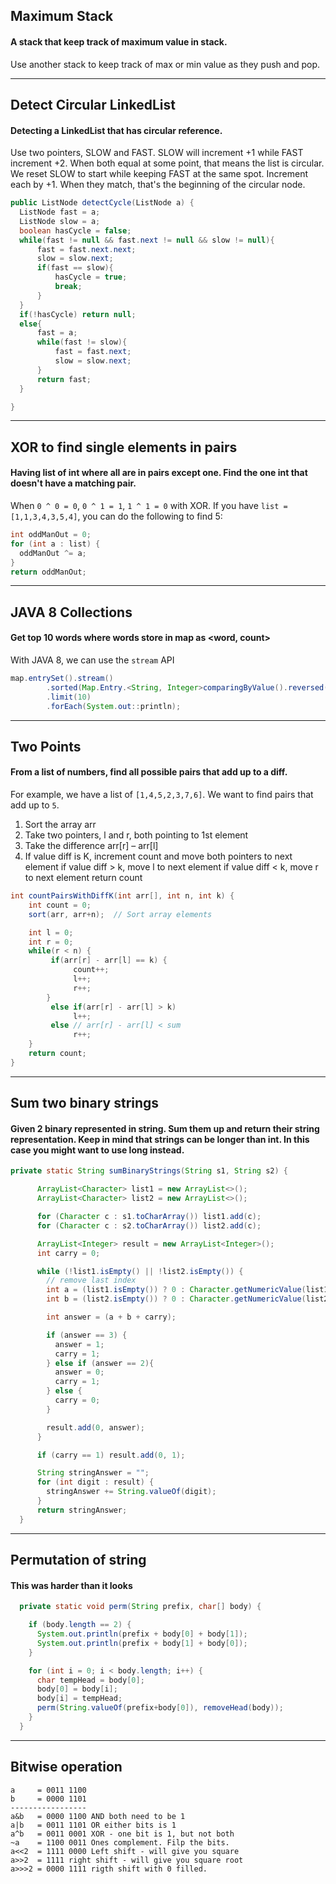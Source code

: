 ## Maximum Stack
#### A stack that keep track of maximum value in stack.

Use another stack to keep track of max or min value as they push and pop.

---
## Detect Circular LinkedList
#### Detecting a LinkedList that has circular reference.

Use two pointers, SLOW and FAST. SLOW will increment +1 while FAST increment +2. When both equal at some point, that means the list is circular. We reset SLOW to start while keeping FAST at the same spot. Increment each by +1. When they match, that's the beginning of the circular node.  
```java
public ListNode detectCycle(ListNode a) {
  ListNode fast = a;
  ListNode slow = a;
  boolean hasCycle = false;
  while(fast != null && fast.next != null && slow != null){
      fast = fast.next.next;
      slow = slow.next;
      if(fast == slow){
          hasCycle = true;
          break;
      }
  }
  if(!hasCycle) return null;
  else{
      fast = a;
      while(fast != slow){
          fast = fast.next;
          slow = slow.next;
      }
      return fast;
  }

}
```

---
## XOR to find single elements in pairs
#### Having list of int where all are in pairs except one. Find the one int that doesn't have a matching pair.

When `0 ^ 0 = 0`, `0 ^ 1 = 1`, `1 ^ 1 = 0` with XOR. If you have `list = [1,1,3,4,3,5,4]`, you can do the following to find 5:
```java
int oddManOut = 0;
for (int a : list) {
  oddManOut ^= a;
}
return oddManOut;
```
---
## JAVA 8 Collections
#### Get top 10 words where words store in map as <word, count>

With JAVA 8, we can use the `stream` API
```java
map.entrySet().stream()
        .sorted(Map.Entry.<String, Integer>comparingByValue().reversed())
        .limit(10)
        .forEach(System.out::println);
```
---
## Two Points
#### From a list of numbers, find all possible pairs that add up to a diff.

For example, we have a list of `[1,4,5,2,3,7,6]`. We want to find pairs that add up to `5`.
1. Sort the array arr
2. Take two pointers, l and r, both pointing to 1st element
3. Take the difference arr[r] – arr[l]
4. If value diff is K, increment count and move both pointers to next element
if value diff > k, move l to next element
if value diff < k, move r to next element
return count
```java
int countPairsWithDiffK(int arr[], int n, int k) {
    int count = 0;
    sort(arr, arr+n);  // Sort array elements

    int l = 0;
    int r = 0;
    while(r < n) {
         if(arr[r] - arr[l] == k) {
              count++;
              l++;
              r++;
        }
         else if(arr[r] - arr[l] > k)
              l++;
         else // arr[r] - arr[l] < sum
              r++;
    }   
    return count;
}
```
---
## Sum two binary strings
#### Given 2 binary represented in string. Sum them up and return their string representation. Keep in mind that strings can be longer than int. In this case you might want to use long instead.
```java
private static String sumBinaryStrings(String s1, String s2) {

      ArrayList<Character> list1 = new ArrayList<>();
      ArrayList<Character> list2 = new ArrayList<>();

      for (Character c : s1.toCharArray()) list1.add(c);
      for (Character c : s2.toCharArray()) list2.add(c);

      ArrayList<Integer> result = new ArrayList<Integer>();
      int carry = 0;

      while (!list1.isEmpty() || !list2.isEmpty()) {
        // remove last index
        int a = (list1.isEmpty()) ? 0 : Character.getNumericValue(list1.remove(list1.size() - 1));
        int b = (list2.isEmpty()) ? 0 : Character.getNumericValue(list2.remove(list2.size() - 1));

        int answer = (a + b + carry);

        if (answer == 3) {
          answer = 1;
          carry = 1;
        } else if (answer == 2){
          answer = 0;
          carry = 1;
        } else {
          carry = 0;
        }

        result.add(0, answer);
      }

      if (carry == 1) result.add(0, 1);

      String stringAnswer = "";
      for (int digit : result) {
        stringAnswer += String.valueOf(digit);
      }
      return stringAnswer;
  }
```
---
## Permutation of string
#### This was harder than it looks
```java
  private static void perm(String prefix, char[] body) {

    if (body.length == 2) {
      System.out.println(prefix + body[0] + body[1]);
      System.out.println(prefix + body[1] + body[0]);
    }

    for (int i = 0; i < body.length; i++) {
      char tempHead = body[0];
      body[0] = body[i];
      body[i] = tempHead;
      perm(String.valueOf(prefix+body[0]), removeHead(body));
    }
  }
```
---
## Bitwise operation
```
a     = 0011 1100
b     = 0000 1101
-----------------
a&b   = 0000 1100 AND both need to be 1
a|b   = 0011 1101 OR either bits is 1
a^b   = 0011 0001 XOR - one bit is 1, but not both
~a    = 1100 0011 Ones complement. Filp the bits.
a<<2  = 1111 0000 Left shift - will give you square
a>>2  = 1111 right shift - will give you square root
a>>>2 = 0000 1111 rigth shift with 0 filled.
```

